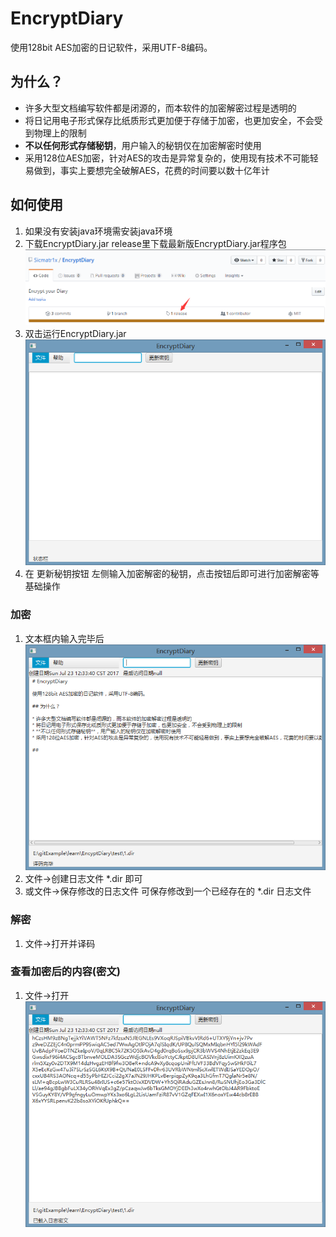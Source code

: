 # EncryptDiary

使用128bit AES加密的日记软件，采用UTF-8编码。

## 为什么？

* 许多大型文档编写软件都是闭源的，而本软件的加密解密过程是透明的
* 将日记用电子形式保存比纸质形式更加便于存储于加密，也更加安全，不会受到物理上的限制
* **不以任何形式存储秘钥**，用户输入的秘钥仅在加密解密时使用
* 采用128位AES加密，针对AES的攻击是异常复杂的，使用现有技术不可能轻易做到，事实上要想完全破解AES，花费的时间要以数十亿年计

## 如何使用

1. 如果没有安装java环境需安装java环境
2. 下载EncryptDiary.jar release里下载最新版EncryptDiary.jar程序包
<img src="release.png"></img>
3. 双击运行EncryptDiary.jar
<img src="mainUI.png"></img>
4. 在 更新秘钥按钮 左侧输入加密解密的秘钥，点击按钮后即可进行加密解密等基础操作

### 加密

1. 文本框内输入完毕后
<img src="openAndDec.png"></img>
2. 文件->创建日志文件 *.dir 即可
3. 或文件->保存修改的日志文件 可保存修改到一个已经存在的 *.dir 日志文件

### 解密

1. 文件->打开并译码

### 查看加密后的内容(密文)

1. 文件->打开
<img src="open.png"></img>